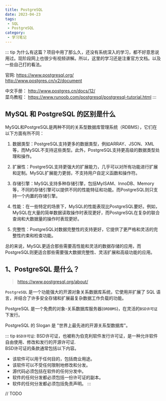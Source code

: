 ```yaml
---
title: PostgreSQL
date: 2023-04-23
tags:
 - SQL
 - PostgreSQL
category:
 - 学习笔记
---
```


::: tip
为什么有这篇？项目中用了那么久，还没有系统深入的学习，都不好意思说用过。现阶段网上也很少有视频讲解。所以，这里的学习还是注重官方文档。以及一些自己打的看法。  


官网: https://www.postgresql.org/    
http://www.postgres.cn/v2/document  

中文手册：  http://www.postgres.cn/docs/12/  
菜鸟教程： https://www.runoob.com/postgresql/postgresql-tutorial.html
:::

## MySQL 和 PostgreSQL 的区别是什么

MySQL和PostgreSQL是两种不同的关系型数据库管理系统（RDBMS），它们在以下方面有所不同：

1. 数据类型：PostgreSQL支持更多的数据类型，例如ARRAY、JSON、XML等，而MySQL不支持这些类型。此外，PostgreSQL支持更高级的数据类型处理和操作。

2. 扩展性：PostgreSQL支持更强大的扩展能力，几乎可以对所有功能进行扩展和定制。MySQL扩展能力更弱，不支持用户自定义函数和操作符。

3. 存储引擎：MySQL支持多种存储引擎，包括MyISAM、InnoDB、Memory等，不同的存储引擎可以提供不同的性能特征和功能。而PostgreSQL则只支持一个内置的存储引擎。

4. 性能：在一些特定的场景下，MySQL的性能表现比PostgreSQL要好。例如，MySQL在大量的简单数据读取操作时表现更好，而PostgreSQL在复杂的联合查询和大数据量的操作时表现更好。

5. 完整性：PostgreSQL对数据完整性的支持更好，它提供了更严格和灵活的完整性约束和检查功能。

总的来说，MySQL更适合那些需要高性能和灵活的数据存储的应用，而PostgreSQL则更适合那些需要强大数据完整性、灵活扩展和高级功能的应用。

## 1、PostgreSQL 是什么？

> https://www.postgresql.org/about/

`PostgreSQL` 是一个功能强大的开源对象关系数据库系统，它使用并扩展了 SQL 语言，并结合了许多安全存储和扩展最复杂数据工作负载的功能。

PostgreSQL 是一个免费的对象-关系数据库服务器(`ORDBMS`)，在灵活的`BSD许可证`下发行。

PostgreSQL 的 Slogan 是 "世界上最先进的开源关系型数据库"。

::: tip
`BSD许可证`: BSD许可证，也被称为伯克利软件发行许可证，是一种允许软件自由使用、修改和发行的开源许可证.  
BSD许可证的条款通常包括以下内容。
- 该软件可以用于任何目的，包括商业用途。
- 该软件可以不受任何限制地修改和分发。
- 源代码必须包括在软件的任何分发中。
- 软件的任何分发都必须包括一份许可证的副本。
- 软件的任何分发都必须包括免责声明。
::: 


// TODO 


